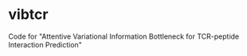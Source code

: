 # vibtcr
Code for "Attentive Variational Information Bottleneck for TCR-peptide Interaction Prediction"
